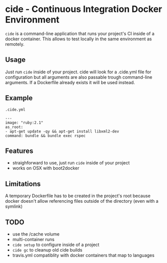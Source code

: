 cide - Continuous Integration Docker Environment
================================================

`cide` is a command-line application that runs your project's CI inside of a
docker container. This allows to test locally in the same environment as
remotely.

Usage
-----

Just run `cide` inside of your project. cide will look for a .cide.yml file
for configuration but all arguments are also passable trough command-line
arguments. If a Dockerfile already exists it will be used instead.

Example
-------

`.cide.yml`
```
---
image: "ruby:2.1"
as_root:
- apt-get update -qy && apt-get install libxml2-dev
command: bundle && bundle exec rspec
```

Features
--------

* straighforward to use, just run `cide` inside of your project
* works on OSX with boot2docker

Limitations
-----------

A temporary Dockerfile has to be created in the project's root because docker
doesn't allow referencing files outside of the directory (even with a symlink)

TODO
----

* use the /cache volume
* multi-container runs
* `cide setup` to configure inside of a project
* `cide gc` to cleanup old cide builds
* travis.yml compatiblity with docker containers that map to languages

